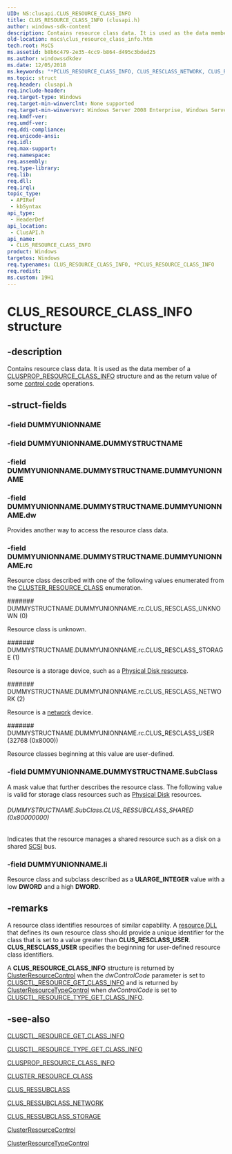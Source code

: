 ```yaml
---
UID: NS:clusapi.CLUS_RESOURCE_CLASS_INFO
title: CLUS_RESOURCE_CLASS_INFO (clusapi.h)
author: windows-sdk-content
description: Contains resource class data. It is used as the data member of a CLUSPROP_RESOURCE_CLASS_INFO structure and as the return value of some control code operations.
old-location: mscs\clus_resource_class_info.htm
tech.root: MsCS
ms.assetid: b8b6c479-2e35-4cc9-b864-d495c3bded25
ms.author: windowssdkdev
ms.date: 12/05/2018
ms.keywords: "*PCLUS_RESOURCE_CLASS_INFO, CLUS_RESCLASS_NETWORK, CLUS_RESCLASS_STORAGE, CLUS_RESCLASS_UNKNOWN, CLUS_RESCLASS_USER, CLUS_RESOURCE_CLASS_INFO, CLUS_RESOURCE_CLASS_INFO structure [Failover Cluster], CLUS_RESSUBCLASS_SHARED, PCLUS_RESOURCE_CLASS_INFO, PCLUS_RESOURCE_CLASS_INFO structure pointer [Failover Cluster], _wolf_clus_resource_class_info, clusapi/CLUS_RESOURCE_CLASS_INFO, clusapi/PCLUS_RESOURCE_CLASS_INFO, mscs.clus_resource_class_info"
ms.topic: struct
req.header: clusapi.h
req.include-header: 
req.target-type: Windows
req.target-min-winverclnt: None supported
req.target-min-winversvr: Windows Server 2008 Enterprise, Windows Server 2008 Datacenter
req.kmdf-ver: 
req.umdf-ver: 
req.ddi-compliance: 
req.unicode-ansi: 
req.idl: 
req.max-support: 
req.namespace: 
req.assembly: 
req.type-library: 
req.lib: 
req.dll: 
req.irql: 
topic_type:
 - APIRef
 - kbSyntax
api_type:
 - HeaderDef
api_location:
 - ClusAPI.h
api_name:
 - CLUS_RESOURCE_CLASS_INFO
product: Windows
targetos: Windows
req.typenames: CLUS_RESOURCE_CLASS_INFO, *PCLUS_RESOURCE_CLASS_INFO
req.redist: 
ms.custom: 19H1
---
```


# CLUS_RESOURCE_CLASS_INFO structure


## -description


Contains resource class data. It is used as the data member of a 
    <a href="https://docs.microsoft.com/previous-versions/windows/desktop/api/clusapi/ns-clusapi-clusprop_resource_class_info">CLUSPROP_RESOURCE_CLASS_INFO</a> structure and 
    as the return value of some <a href="https://docs.microsoft.com/previous-versions/windows/desktop/mscs/control-codes">control code</a> operations.


## -struct-fields




### -field DUMMYUNIONNAME


### -field DUMMYUNIONNAME.DUMMYSTRUCTNAME


### -field DUMMYUNIONNAME.DUMMYSTRUCTNAME.DUMMYUNIONNAME


### -field DUMMYUNIONNAME.DUMMYSTRUCTNAME.DUMMYUNIONNAME.dw

Provides another way to access the resource class data.


### -field DUMMYUNIONNAME.DUMMYSTRUCTNAME.DUMMYUNIONNAME.rc

Resource class described with one of the following values enumerated from the 
          <a href="https://docs.microsoft.com/previous-versions/windows/desktop/api/clusapi/ne-clusapi-cluster_resource_class">CLUSTER_RESOURCE_CLASS</a> enumeration.



####### DUMMYSTRUCTNAME.DUMMYUNIONNAME.rc.CLUS_RESCLASS_UNKNOWN (0)

Resource class is unknown.



####### DUMMYSTRUCTNAME.DUMMYUNIONNAME.rc.CLUS_RESCLASS_STORAGE (1)

Resource is a storage device, such as a 
            <a href="https://docs.microsoft.com/previous-versions/windows/desktop/mscs/p-gly">Physical Disk resource</a>.



####### DUMMYSTRUCTNAME.DUMMYUNIONNAME.rc.CLUS_RESCLASS_NETWORK (2)

Resource is a <a href="https://docs.microsoft.com/previous-versions/windows/desktop/mscs/n-gly">network</a> device.



####### DUMMYSTRUCTNAME.DUMMYUNIONNAME.rc.CLUS_RESCLASS_USER (32768 (0x8000))

Resource classes beginning at this value are user-defined.


### -field DUMMYUNIONNAME.DUMMYSTRUCTNAME.SubClass

A mask value that further describes the resource class. The following value is valid for storage class 
         resources such as <a href="https://docs.microsoft.com/previous-versions/windows/desktop/mscs/physical-disk">Physical Disk</a> resources.



###### DUMMYSTRUCTNAME.SubClass.CLUS_RESSUBCLASS_SHARED (0x80000000)

Indicates that the resource manages a shared resource such as a disk on a shared 
           <a href="https://docs.microsoft.com/previous-versions/windows/desktop/mscs/s-gly">SCSI</a> bus.


### -field DUMMYUNIONNAME.li

Resource class and subclass described as a <b>ULARGE_INTEGER</b> value with a low 
        <b>DWORD</b> and a high <b>DWORD</b>.


## -remarks



A resource class identifies resources of similar capability. A 
     <a href="https://docs.microsoft.com/previous-versions/windows/desktop/mscs/resource-dlls">resource DLL</a> that defines its own resource class should 
     provide a unique identifier for the class that is set to a value greater than 
     <b>CLUS_RESCLASS_USER</b>. <b>CLUS_RESCLASS_USER</b> specifies the 
     beginning for user-defined resource class identifiers.

A <b>CLUS_RESOURCE_CLASS_INFO</b> structure is 
     returned by <a href="https://docs.microsoft.com/previous-versions/windows/desktop/api/clusapi/nf-clusapi-clusterresourcecontrol">ClusterResourceControl</a> when the 
     <i>dwControlCode</i> parameter is set to 
     <a href="https://docs.microsoft.com/previous-versions/windows/desktop/mscs/clusctl-resource-get-class-info">CLUSCTL_RESOURCE_GET_CLASS_INFO</a> 
     and is returned by 
     <a href="https://docs.microsoft.com/previous-versions/windows/desktop/api/clusapi/nf-clusapi-clusterresourcetypecontrol">ClusterResourceTypeControl</a> when 
     <i>dwControlCode</i> is set to 
     <a href="https://docs.microsoft.com/previous-versions/windows/desktop/mscs/clusctl-resource-type-get-class-info">CLUSCTL_RESOURCE_TYPE_GET_CLASS_INFO</a>.




## -see-also




<a href="https://docs.microsoft.com/previous-versions/windows/desktop/mscs/clusctl-resource-get-class-info">CLUSCTL_RESOURCE_GET_CLASS_INFO</a>



<a href="https://docs.microsoft.com/previous-versions/windows/desktop/mscs/clusctl-resource-type-get-class-info">CLUSCTL_RESOURCE_TYPE_GET_CLASS_INFO</a>



<a href="https://docs.microsoft.com/previous-versions/windows/desktop/api/clusapi/ns-clusapi-clusprop_resource_class_info">CLUSPROP_RESOURCE_CLASS_INFO</a>



<a href="https://docs.microsoft.com/previous-versions/windows/desktop/api/clusapi/ne-clusapi-cluster_resource_class">CLUSTER_RESOURCE_CLASS</a>



<a href="https://docs.microsoft.com/previous-versions/windows/desktop/api/clusapi/ne-clusapi-clus_ressubclass">CLUS_RESSUBCLASS</a>



<a href="https://docs.microsoft.com/previous-versions/windows/desktop/api/clusapi/ne-clusapi-clus_ressubclass_network">CLUS_RESSUBCLASS_NETWORK</a>



<a href="https://docs.microsoft.com/previous-versions/windows/desktop/api/clusapi/ne-clusapi-clus_ressubclass_storage">CLUS_RESSUBCLASS_STORAGE</a>



<a href="https://docs.microsoft.com/previous-versions/windows/desktop/api/clusapi/nf-clusapi-clusterresourcecontrol">ClusterResourceControl</a>



<a href="https://docs.microsoft.com/previous-versions/windows/desktop/api/clusapi/nf-clusapi-clusterresourcetypecontrol">ClusterResourceTypeControl</a>
 

 

